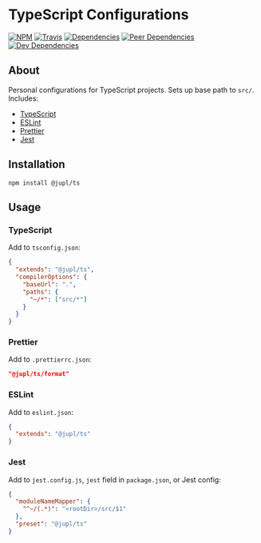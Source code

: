 # TypeScript Configurations

[![NPM](https://img.shields.io/npm/v/@jupl/ts.svg?style=flat-square)](https://www.npmjs.org/package/@jupl/ts)
[![Travis](https://img.shields.io/travis/jupl/ts.svg?label=travis&style=flat-square)](https://travis-ci.org/jupl/ts)
[![Dependencies](https://img.shields.io/david/jupl/ts.svg?style=flat-square)](https://david-dm.org/jupl/ts)
[![Peer Dependencies](https://img.shields.io/david/peer/jupl/ts.svg?style=flat-square)](https://david-dm.org/jupl/ts?type=peer)
[![Dev Dependencies](https://img.shields.io/david/dev/jupl/ts.svg?style=flat-square)](https://david-dm.org/jupl/ts?type=dev)

## About

Personal configurations for TypeScript projects. Sets up base path to `src/`. Includes:

- [TypeScript](https://www.typescriptlang.org/docs/handbook/tsconfig-json.html)
- [ESLint](https://eslint.org/)
- [Prettier](https://prettier.io/)
- [Jest](https://jestjs.io/)

## Installation

```
npm install @jupl/ts
```

## Usage

### TypeScript

Add to `tsconfig.json`:

```json
{
  "extends": "@jupl/ts",
  "compilerOptions": {
    "baseUrl": ".",
    "paths": {
      "~/*": ["src/*"]
    }
  }
}
```

### Prettier

Add to `.prettierrc.json`:

```json
"@jupl/ts/format"
```

### ESLint

Add to `eslint.json`:

```json
{
  "extends": "@jupl/ts"
}
```

### Jest

Add to `jest.config.js`, `jest` field in `package.json`, or Jest config:

```json
{
  "moduleNameMapper": {
    "^~/(.*)": "<rootDir>/src/$1"
  },
  "preset": "@jupl/ts"
}
```
